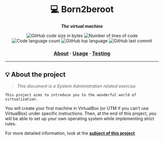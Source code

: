 <h1 align="center">
	💻 Born2beroot
</h1>

<p align="center">
	<b><i>The virtual machine</i></b><br>
</p>

<p align="center">
	<img alt="GitHub code size in bytes" src="https://img.shields.io/github/languages/code-size/surfi89/Born2beroot?color=lightblue" />
	<img alt="Number of lines of code" src="https://img.shields.io/tokei/lines/github/surfi89/Born2beroot?color=critical" />
	<img alt="Code language count" src="https://img.shields.io/github/languages/count/surfi89/Born2beroot?color=yellow" />
	<img alt="GitHub top language" src="https://img.shields.io/github/languages/top/surfi89/Born2beroot?color=blue" />
	<img alt="GitHub last commit" src="https://img.shields.io/github/last-commit/surfi89/Born2beroot?color=green" />
</p>

<h3 align="center">
	<a href="#%EF%B8%8F-about">About</a>
	<span> · </span>
	<a href="#%EF%B8%8F-usage">Usage</a>
	<span> · </span>
	<a href="#-testing">Testing</a>
</h3>

---

## 💡 About the project

> _This document is a System Administration related exercise._

	This project aims to introduce you to the wonderful world of virtualization.
You will create your first machine in VirtualBox (or UTM if you can’t use VirtualBox)
under specific instructions. Then, at the end of this project, you will be able to set up
your own operating system while implementing strict rules.

For more detailed information, look at the [**subject of this project**](https://github.com/Surfi89/42cursus/tree/main/Subject%20PDFs).
